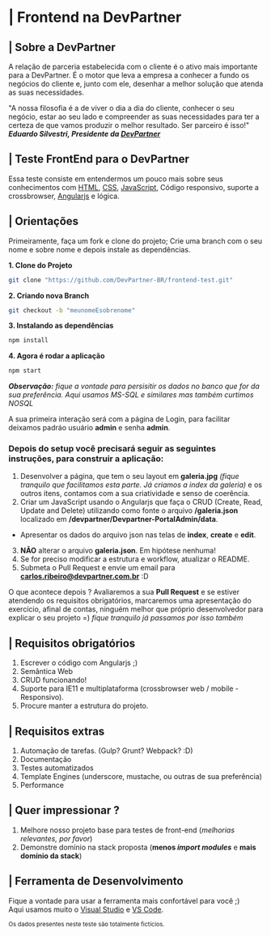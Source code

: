 # | Frontend na DevPartner

## | Sobre a DevPartner

A relação de parceria estabelecida com o cliente é o ativo mais importante para a DevPartner. É o motor que leva a empresa a conhecer a fundo os negócios do cliente e, junto com ele, desenhar a melhor solução que atenda as suas necessidades.

"A nossa filosofia é a de viver o dia a dia do cliente, conhecer o seu negócio, estar ao seu lado e compreender as suas necessidades para ter a certeza de que vamos produzir o melhor resultado. Ser parceiro é isso!"  
 ***Eduardo Silvestri, Presidente da [DevPartner](http://devpartner.com.br/)***

## | Teste FrontEnd para o DevPartner
Essa teste consiste em entendermos um pouco mais sobre seus conhecimentos com [HTML](https://www.w3schools.com/tags/default.asp), [CSS](https://www.w3schools.com/cssref/default.asp),
[JavaScript](https://developer.mozilla.org/en-US/docs/Web/JavaScript/Language_Resources), Código responsivo, suporte a crossbrowser, [Angularjs](https://github.com/angular/angular.js) e lógica.

## | Orientações
Primeiramente, faça um fork e clone do projeto;
Crie uma branch com o seu nome e sobre nome e depois instale as dependências.

**1. Clone do Projeto**
```sh
git clone "https://github.com/DevPartner-BR/frontend-test.git"
```
**2. Criando nova Branch**
```sh
git checkout -b "meunomeEsobrenome"
```
**3. Instalando as dependências**

```sh
npm install
```

**4. Agora é rodar a aplicação**
```sh
npm start
```

***Observação:** fique a vontade para persisitir os dados no banco que for da sua preferência. Aqui usamos MS-SQL e similares mas também curtimos NOSQL*

A sua primeira interação será com a página de Login, para facilitar deixamos padráo usuário **admin** e senha **admin**.

### Depois do setup você precisará seguir as seguintes instruções, para construir a aplicação:

1. Desenvolver a página, que tem o seu layout em **galeria.jpg** *(fique tranquilo que facilitamos esta parte. Já criamos a index da galeria)* e os outros itens, contamos com a sua criatividade e senso de coerência.
2. Criar um JavaScript usando o Angularjs que faça o CRUD (Create, Read, Update and Delete) utilizando como fonte o arquivo **/galeria.json** localizado em **/devpartner/Devpartner-PortalAdmin/data**.
  * Apresentar os dados do arquivo json nas telas de **index**, **create** e **edit**.
3.  **NÃO** alterar o arquivo **galeria.json**. Em hipótese nenhuma!
4. Se for preciso modificar a estrutura e workflow, atualizar o README.
5. Submeta o Pull Request e envie um email para **carlos.ribeiro@devpartner.com.br** :D

O que acontece depois ?
Avaliaremos a sua **Pull Request** e se estiver atendendo os requisitos obrigatórios, marcaremos uma apresentação do exercício, afinal de contas, ninguém melhor que próprio desenvolvedor para explicar o seu projeto =)
*fique tranquilo já passamos por isso também*

## | Requisitos obrigatórios
1. Escrever o código com Angularjs  ;)
2. Semântica Web 
3. CRUD funcionando!
4. Suporte para IE11 e multiplataforma (crossbrowser web / mobile - Responsivo).
5. Procure manter a estrutura do projeto.

## | Requisitos extras 
1. Automação de tarefas. (Gulp? Grunt? Webpack? :D)
2. Documentação
3. Testes automatizados
4. Template Engines (underscore, mustache, ou outras de sua preferência)
5. Performance

## | Quer impressionar ?
1. Melhore nosso projeto base para testes de front-end (*melhorias relevantes, por favor*)
2. Demonstre domínio na stack proposta (**menos *import modules*** e **mais domínio da stack**)

## | Ferramenta de Desenvolvimento

Fique a vontade para usar a ferramenta mais confortável para você ;)   
Aqui usamos muito o [Visual Studio](https://www.visualstudio.com/) e [VS Code](https://code.visualstudio.com/).


<sub>Os dados presentes neste teste são totalmente fictícios.</sub>
